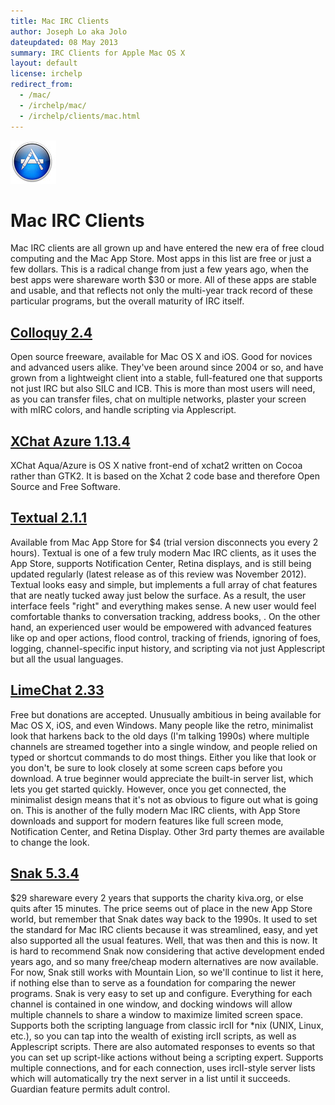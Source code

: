 ```yaml
---
title: Mac IRC Clients
author: Joseph Lo aka Jolo
dateupdated: 08 May 2013
summary: IRC Clients for Apple Mac OS X
layout: default
license: irchelp
redirect_from:
  - /mac/
  - /irchelp/mac/
  - /irchelp/clients/mac.html
---
```

[![*](/media/macappstore_icon.jpg) ](http://www.apple.com/)

# Mac IRC Clients

Mac IRC clients are all grown up and have entered the new era of free cloud computing and the Mac App Store. Most apps in this list are free or just a few dollars. This is a radical change from just a few years ago, when the best apps were shareware worth $30 or more. All of these apps are stable and usable, and that reflects not only the multi-year track record of these particular programs, but the overall maturity of IRC itself.

## [Colloquy 2.4](http://colloquy.info/)

Open source freeware, available for Mac OS X and iOS. Good for novices and advanced users alike. They've been around since 2004 or so, and have grown from a lightweight client into a stable, full-featured one that supports not just IRC but also SILC and ICB. This is more than most users will need, as you can transfer files, chat on multiple networks, plaster your screen with mIRC colors, and handle scripting via Applescript.

## [XChat Azure 1.13.4](http://xchataqua.github.io/)

XChat Aqua/Azure is OS X native front-end of xchat2 written on Cocoa rather than GTK2. It is based on the Xchat 2 code base and therefore Open Source and Free Software.

## [Textual 2.1.1](http://www.codeux.com/textual/)

Available from Mac App Store for $4 (trial version disconnects you every 2 hours). Textual is one of a few truly modern Mac IRC clients, as it uses the App Store, supports Notification Center, Retina displays, and is still being updated regularly (latest release as of this review was November 2012). Textual looks easy and simple, but implements a full array of chat features that are neatly tucked away just below the surface. As a result, the user interface feels "right" and everything makes sense. A new user would feel comfortable thanks to conversation tracking, address books, . On the other hand, an experienced user would be empowered with advanced features like op and oper actions, flood control, tracking of friends, ignoring of foes, logging, channel-specific input history, and scripting via not just Applescript but all the usual languages.

## [LimeChat 2.33](http://limechat.net/)

Free but donations are accepted. Unusually ambitious in being available for Mac OS X, iOS, and even Windows. Many people like the retro, minimalist look that harkens back to the old days (I'm talking 1990s) where multiple channels are streamed together into a single window, and people relied on typed or shortcut commands to do most things. Either you like that look or you don't, be sure to look closely at some screen caps before you download. A true beginner would appreciate the built-in server list, which lets you get started quickly. However, once you get connected, the minimalist design means that it's not as obvious to figure out what is going on. This is another of the fully modern Mac IRC clients, with App Store downloads and support for modern features like full screen mode, Notification Center, and Retina Display. Other 3rd party themes are available to change the look.

## [Snak 5.3.4](http://www.snak.com/index.html)

$29 shareware every 2 years that supports the charity kiva.org, or else quits after 15 minutes. The price seems out of place in the new App Store world, but remember that Snak dates way back to the 1990s. It used to set the standard for Mac IRC clients because it was streamlined, easy, and yet also supported all the usual features. Well, that was then and this is now. It is hard to recommend Snak now considering that active development ended years ago, and so many free/cheap modern alternatives are now available. For now, Snak still works with Mountain Lion, so we'll continue to list it here, if nothing else than to serve as a foundation for comparing the newer programs. Snak is very easy to set up and configure. Everything for each channel is contained in one window, and docking windows will allow multiple channels to share a window to maximize limited screen space. Supports both the scripting language from  classic ircII for \*nix (UNIX, Linux, etc.), so you can tap into the wealth of existing ircII scripts, as well as Applescript scripts. There are also automated responses to events so that you can set up script-like actions without being a scripting expert. Supports multiple connections, and for each connection, uses ircII-style server lists which will automatically try the next server in a list until it succeeds. Guardian feature permits adult control.
